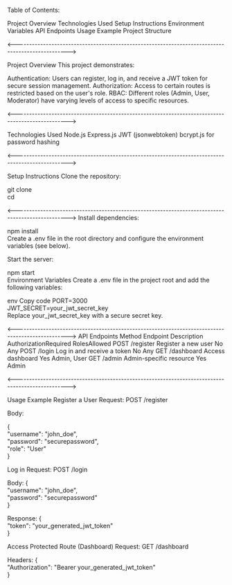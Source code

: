 Table of Contents:

Project Overview
Technologies Used
Setup Instructions
Environment Variables
API Endpoints
Usage Example
Project Structure

<------------------------------------------------------------------------------------------------->

Project Overview
This project demonstrates:

Authentication: Users can register, log in, and receive a JWT token for secure session management.
Authorization: Access to certain routes is restricted based on the user's role.
RBAC: Different roles (Admin, User, Moderator) have varying levels of access to specific resources.

<------------------------------------------------------------------------------------------------->

Technologies Used
Node.js
Express.js
JWT (jsonwebtoken)
bcrypt.js for password hashing

<------------------------------------------------------------------------------------------------->

Setup Instructions
Clone the repository:

git clone <repository-url>  
cd <project-folder>  

<------------------------------------------------------------------------------------------------->
Install dependencies:

npm install  
Create a .env file in the root directory and configure the environment variables (see below).

Start the server:

npm start  
Environment Variables
Create a .env file in the project root and add the following variables:

env
Copy code
PORT=3000  
JWT_SECRET=your_jwt_secret_key  
Replace your_jwt_secret_key with a secure secret key.

<------------------------------------------------------------------------------------------------->
API Endpoints
Method	Endpoint	Description	                   AuthorizationRequired	RolesAllowed
POST	/register	Register a new user  	                  No             Any
POST	/login	    Log in and receive a token	              No	         Any
GET	/dashboard	    Access dashboard	                      Yes	         Admin, User
GET	/admin	        Admin-specific resource	                  Yes	         Admin

<------------------------------------------------------------------------------------------------->


Usage Example
Register a User
Request:
POST /register

Body:

{  
  "username": "john_doe",  
  "password": "securepassword",  
  "role": "User"  
}  


Log in
Request:
POST /login

Body:
{  
  "username": "john_doe",  
  "password": "securepassword"  
}  

Response:
{  
  "token": "your_generated_jwt_token"  
}  


Access Protected Route (Dashboard)
Request:
GET /dashboard

Headers:
{  
  "Authorization": "Bearer your_generated_jwt_token"  
}  